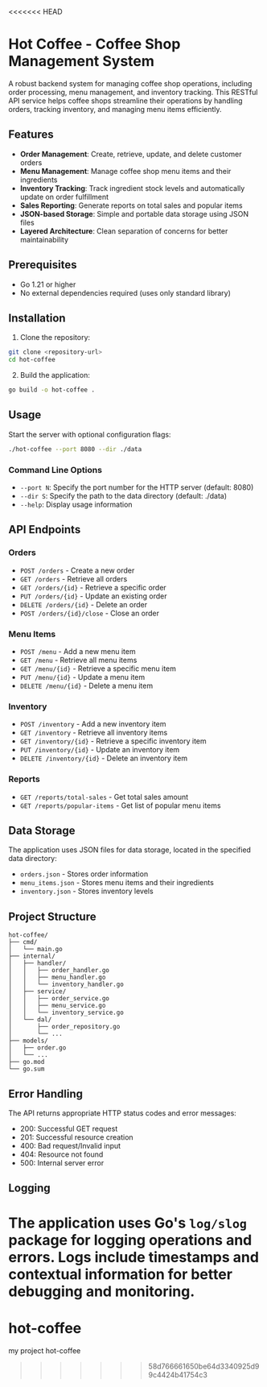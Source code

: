 <<<<<<< HEAD
# Hot Coffee - Coffee Shop Management System

A robust backend system for managing coffee shop operations, including order processing, menu management, and inventory tracking. This RESTful API service helps coffee shops streamline their operations by handling orders, tracking inventory, and managing menu items efficiently.

## Features

- **Order Management**: Create, retrieve, update, and delete customer orders
- **Menu Management**: Manage coffee shop menu items and their ingredients
- **Inventory Tracking**: Track ingredient stock levels and automatically update on order fulfillment
- **Sales Reporting**: Generate reports on total sales and popular items
- **JSON-based Storage**: Simple and portable data storage using JSON files
- **Layered Architecture**: Clean separation of concerns for better maintainability

## Prerequisites

- Go 1.21 or higher
- No external dependencies required (uses only standard library)

## Installation

1. Clone the repository:
```bash
git clone <repository-url>
cd hot-coffee
```

2. Build the application:
```bash
go build -o hot-coffee .
```

## Usage

Start the server with optional configuration flags:

```bash
./hot-coffee --port 8080 --dir ./data
```

### Command Line Options

- `--port N`: Specify the port number for the HTTP server (default: 8080)
- `--dir S`: Specify the path to the data directory (default: ./data)
- `--help`: Display usage information

## API Endpoints

### Orders

- `POST /orders` - Create a new order
- `GET /orders` - Retrieve all orders
- `GET /orders/{id}` - Retrieve a specific order
- `PUT /orders/{id}` - Update an existing order
- `DELETE /orders/{id}` - Delete an order
- `POST /orders/{id}/close` - Close an order

### Menu Items

- `POST /menu` - Add a new menu item
- `GET /menu` - Retrieve all menu items
- `GET /menu/{id}` - Retrieve a specific menu item
- `PUT /menu/{id}` - Update a menu item
- `DELETE /menu/{id}` - Delete a menu item

### Inventory

- `POST /inventory` - Add a new inventory item
- `GET /inventory` - Retrieve all inventory items
- `GET /inventory/{id}` - Retrieve a specific inventory item
- `PUT /inventory/{id}` - Update an inventory item
- `DELETE /inventory/{id}` - Delete an inventory item

### Reports

- `GET /reports/total-sales` - Get total sales amount
- `GET /reports/popular-items` - Get list of popular menu items

## Data Storage

The application uses JSON files for data storage, located in the specified data directory:

- `orders.json` - Stores order information
- `menu_items.json` - Stores menu items and their ingredients
- `inventory.json` - Stores inventory levels

## Project Structure

```
hot-coffee/
├── cmd/
│   └── main.go
├── internal/
│   ├── handler/
│   │   ├── order_handler.go
│   │   ├── menu_handler.go
│   │   └── inventory_handler.go
│   ├── service/
│   │   ├── order_service.go
│   │   ├── menu_service.go
│   │   └── inventory_service.go
│   └── dal/
│       ├── order_repository.go
│       └── ...
├── models/
│   ├── order.go
│   └── ...
├── go.mod
└── go.sum
```

## Error Handling

The API returns appropriate HTTP status codes and error messages:

- 200: Successful GET request
- 201: Successful resource creation
- 400: Bad request/Invalid input
- 404: Resource not found
- 500: Internal server error

## Logging

The application uses Go's `log/slog` package for logging operations and errors. Logs include timestamps and contextual information for better debugging and monitoring.
=======
# hot-coffee
my project hot-coffee
>>>>>>> 58d766661650be64d3340925d99c4424b41754c3

